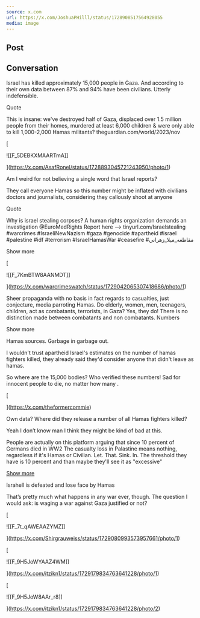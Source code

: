 ```yaml
---
source: x.com
url: https://x.com/JoshuaPHilll/status/1728908517564928055
media: image
---
```


## Post

## Conversation

Israel has killed approximately 15,000 people in Gaza. And according to their own data between 87% and 94% have been civilians. Utterly indefensible.

Quote

This is insane: we've destroyed half of Gaza, displaced over 1.5 million people from their homes, murdered at least 6,000 children & were only able to kill 1,000-2,000 Hamas militants? theguardian.com/world/2023/nov

[

![[F_5DEBKXMAARTmA]]



](https://x.com/AsafRonel/status/1728893045721243950/photo/1)



Am I weird for not believing a single word that Israel reports? 

They call everyone Hamas so this number might be inflated with civilians doctors and journalists, considering they callously shoot at anyone

Quote

Why is israel stealing corpses? A human rights organization demands an investigation @EuroMedRights Report here —> tinyurl.com/Israelstealing #warcrimes #IsraeliNewNazism #gaza #genocide #apartheid #israel #palestine #idf #terrorism #IsraelHamasWar #ceasefire #مقاطعه\_ميلا\_زهراني

Show more

[

![[F_7KmBTW8AANMDT]]



](https://x.com/warcrimeswatch/status/1729042065307418686/photo/1)

Sheer propaganda with no basis in fact regards to casualties, just conjecture, media parroting Hamas. Do elderly, women, men, teenagers, children, act as combatants, terrorists, in Gaza? Yes, they do! There is no distinction made between combatants and non combatants. Numbers

Show more

Hamas sources. Garbage in garbage out.

I wouldn't trust apartheid Israel's estimates on the number of hamas fighters killed, they already said they'd consider anyone that didn't leave as hamas.

So where are the 15,000 bodies? Who verified these numbers! Sad for innocent people to die, no matter how many .

[





](https://x.com/theformercommie)

Own data? Where did they release a number of all Hamas fighters killed?

Yeah I don’t know man I think they might be kind of bad at this.

People are actually on this platform arguing that since 10 percent of Germans died in WW2 The casualty loss in Palastine means nothing, regardless if it's Hamas or Civilian. Let. That. Sink. In. The threshold they have is 10 percent and than maybe they'll see it as "excessive"

[Show more](https://x.com/HatoTheCollie/status/1729159482847158758)

Israhell is defeated and lose face by Hamas

That’s pretty much what happens in any war ever, though. The question I would ask: is waging a war against Gaza justified or not?

[

![[F_7t_qAWEAAZYMZ]]



](https://x.com/Shirgrauweiss/status/1729080993573957661/photo/1)

[

![[F_9H5JoWYAAZ4WM]]



](https://x.com/itzikn1/status/1729179834763641228/photo/1)

[

![[F_9H5JoW8AAr_r8]]



](https://x.com/itzikn1/status/1729179834763641228/photo/2)
